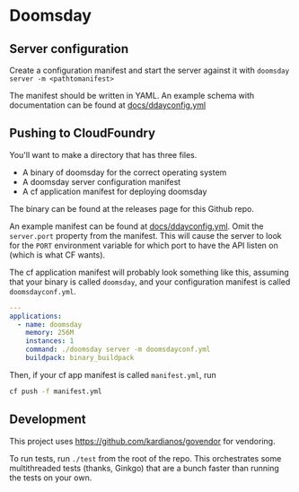 # Doomsday

## Server configuration

Create a configuration manifest and start the server against it with
`doomsday server -m <pathtomanifest>`

The manifest should be written in YAML. An example schema with documentation
can be found at [docs/ddayconfig.yml](docs/ddayconfig.yml)

## Pushing to CloudFoundry

You'll want to make a directory that has three
files.

* A binary of doomsday for the correct operating system
* A doomsday server configuration manifest
* A cf application manifest for deploying doomsday

The binary can be found at the releases page for this Github repo.

An example manifest can be found at
[docs/ddayconfig.yml](docs/ddayconfig.yml). Omit the `server.port` property
from the manifest. This will cause the server to look for the `PORT` environment
variable for which port to have the API listen on (which is what CF wants).

The cf application manifest will probably look something like this,
assuming that your binary is called `doomsday`, and your configuration
manifest is called `doomsdayconf.yml`.

```yml
---
applications:
  - name: doomsday
    memory: 256M
    instances: 1
    command: ./doomsday server -m doomsdayconf.yml
    buildpack: binary_buildpack
```

Then, if your cf app manifest is called `manifest.yml`, run

```sh
cf push -f manifest.yml
```

## Development

This project uses https://github.com/kardianos/govendor for vendoring.

To run tests, run `./test` from the root of the repo. This orchestrates some
multithreaded tests (thanks, Ginkgo) that are a bunch faster than running the
tests on your own.